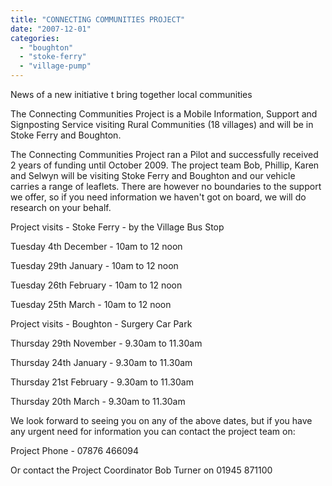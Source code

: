 ```yaml
---
title: "CONNECTING COMMUNITIES PROJECT"
date: "2007-12-01"
categories: 
  - "boughton"
  - "stoke-ferry"
  - "village-pump"
---
```


News of a new initiative t bring together local communities

The Connecting Communities Project is a Mobile Information, Support and Signposting Service visiting Rural Communities (18 villages) and will be in Stoke Ferry and Boughton.

The Connecting Communities Project ran a Pilot and successfully received 2 years of funding until October 2009. The project team Bob, Phillip, Karen and Selwyn will be visiting Stoke Ferry and Boughton and our vehicle carries a range of leaflets. There are however no boundaries to the support we offer, so if you need information we haven't got on board, we will do research on your behalf.

Project visits - Stoke Ferry - by the Village Bus Stop

Tuesday 4th December - 10am to 12 noon

Tuesday 29th January - 10am to 12 noon

Tuesday 26th February - 10am to 12 noon

Tuesday 25th March - 10am to 12 noon

Project visits - Boughton - Surgery Car Park

Thursday 29th November - 9.30am to 11.30am

Thursday 24th January - 9.30am to 11.30am

Thursday 21st February - 9.30am to 11.30am

Thursday 20th March - 9.30am to 11.30am

We look forward to seeing you on any of the above dates, but if you have any urgent need for information you can contact the project team on:

Project Phone - 07876 466094

Or contact the Project Coordinator Bob Turner on 01945 871100
